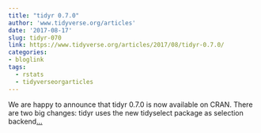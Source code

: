 ```yaml
---
title: "tidyr 0.7.0"
author: 'www.tidyverse.org/articles'
date: '2017-08-17'
slug: tidyr-070
link: https://www.tidyverse.org/articles/2017/08/tidyr-0.7.0/
categories:
- bloglink
tags:
  - rstats
  - tidyverseorgarticles
---
```


We are happy to announce that tidyr 0.7.0 is now available on CRAN. There are two big changes: tidyr uses the new tidyselect package as selection backend[... <i class="fas fa-external-link-alt"></i>](https://www.tidyverse.org/articles/2017/08/tidyr-0.7.0/)


